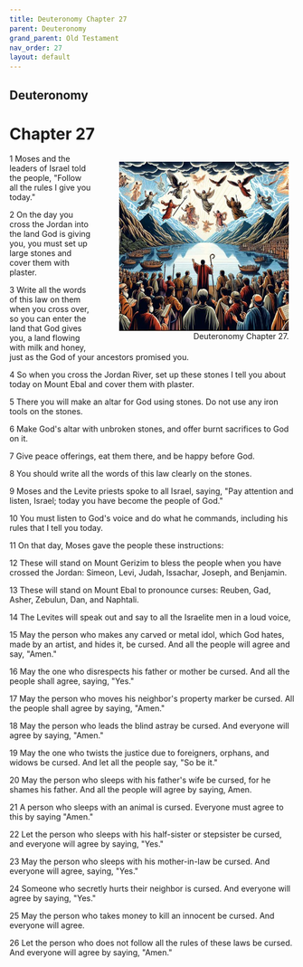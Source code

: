 ```yaml
---
title: Deuteronomy Chapter 27
parent: Deuteronomy
grand_parent: Old Testament
nav_order: 27
layout: default
---
```


## Deuteronomy

# Chapter 27

<figure style="float: right; margin-right: 10px;">
    <img src="/assets/Image/Deuteronomy/500/27.jpg" alt="Deuteronomy Chapter 27" style="width: 300px; height: 300px; float: right;padding-left: 10px;"/>
    <figcaption style="clear: both;text-align: right;">Deuteronomy Chapter 27.</figcaption>
</figure>
1 Moses and the leaders of Israel told the people, "Follow all the rules I give you today."

2 On the day you cross the Jordan into the land God is giving you, you must set up large stones and cover them with plaster.

3 Write all the words of this law on them when you cross over, so you can enter the land that God gives you, a land flowing with milk and honey, just as the God of your ancestors promised you.

4 So when you cross the Jordan River, set up these stones I tell you about today on Mount Ebal and cover them with plaster.

5 There you will make an altar for God using stones. Do not use any iron tools on the stones.

6 Make God's altar with unbroken stones, and offer burnt sacrifices to God on it.

7 Give peace offerings, eat them there, and be happy before God.

8 You should write all the words of this law clearly on the stones.

9 Moses and the Levite priests spoke to all Israel, saying, "Pay attention and listen, Israel; today you have become the people of God."

10 You must listen to God's voice and do what he commands, including his rules that I tell you today.

11 On that day, Moses gave the people these instructions:

12 These will stand on Mount Gerizim to bless the people when you have crossed the Jordan: Simeon, Levi, Judah, Issachar, Joseph, and Benjamin.

13 These will stand on Mount Ebal to pronounce curses: Reuben, Gad, Asher, Zebulun, Dan, and Naphtali.

14 The Levites will speak out and say to all the Israelite men in a loud voice,

15 May the person who makes any carved or metal idol, which God hates, made by an artist, and hides it, be cursed. And all the people will agree and say, "Amen."

16 May the one who disrespects his father or mother be cursed. And all the people shall agree, saying, "Yes."

17 May the person who moves his neighbor's property marker be cursed. All the people shall agree by saying, "Amen."

18 May the person who leads the blind astray be cursed. And everyone will agree by saying, "Amen."

19 May the one who twists the justice due to foreigners, orphans, and widows be cursed. And let all the people say, "So be it."

20 May the person who sleeps with his father's wife be cursed, for he shames his father. And all the people will agree by saying, Amen.

21 A person who sleeps with an animal is cursed. Everyone must agree to this by saying "Amen."

22 Let the person who sleeps with his half-sister or stepsister be cursed, and everyone will agree by saying, "Yes."

23 May the person who sleeps with his mother-in-law be cursed. And everyone will agree, saying, "Yes."

24 Someone who secretly hurts their neighbor is cursed. And everyone will agree by saying, "Yes."

25 May the person who takes money to kill an innocent be cursed. And everyone will agree.

26 Let the person who does not follow all the rules of these laws be cursed. And everyone will agree by saying, "Amen."


